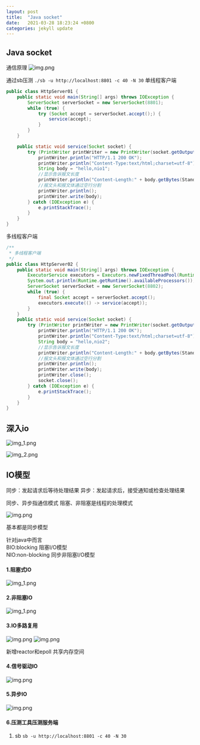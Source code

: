 ```yaml
---
layout: post
title:  "Java socket"
date:   2021-03-28 18:23:24 +0800
categories: jekyll update
---
```


## Java socket
通信原理
![img.png][socket1]

通过sb压测 `./sb -u http://localhost:8801 -c 40 -N 30`
单线程客户端
```java
public class HttpServer01 {
    public static void main(String[] args) throws IOException {
        ServerSocket serverSocket = new ServerSocket(8801);
        while (true) {
            try (Socket accept = serverSocket.accept();) {
                service(accept);
            }
        }
    }

    public static void service(Socket socket) {
        try (PrintWriter printWriter = new PrintWriter(socket.getOutputStream());) {
            printWriter.println("HTTP/1.1 200 OK");
            printWriter.println("Content-Type:text/html;charset=utf-8");
            String body = "hello,nio1";
            //显示告诉报文长度
            printWriter.println("Content-Length:" + body.getBytes(StandardCharsets.UTF_8).length);
            //报文头和报文体通过空行分割
            printWriter.println();
            printWriter.write(body);
        } catch (IOException e) {
            e.printStackTrace();
        }
    }
}
```

多线程客户端
```java
/**
 * 多线程客户端
 */
public class HttpServer02 {
    public static void main(String[] args) throws IOException {
        ExecutorService executors = Executors.newFixedThreadPool(Runtime.getRuntime().availableProcessors() + 2);
        System.out.println(Runtime.getRuntime().availableProcessors());
        ServerSocket serverSocket = new ServerSocket(8802);
        while (true) {
            final Socket accept = serverSocket.accept();
            executors.execute(() -> service(accept));
        }
    }
    public static void service(Socket socket) {
        try (PrintWriter printWriter = new PrintWriter(socket.getOutputStream());) {
            printWriter.println("HTTP/1.1 200 OK");
            printWriter.println("Content-Type:text/html;charset=utf-8");
            String body = "hello,nio2";
            //显示告诉报文长度
            printWriter.println("Content-Length:" + body.getBytes(StandardCharsets.UTF_8).length);
            //报文头和报文体通过空行分割
            printWriter.println();
            printWriter.write(body);
            printWriter.close();
            socket.close();
        } catch (IOException e) {
            e.printStackTrace();
        }
    }
}
```
## 深入io

![img_1.png][socket2]

![img_2.png][socket3]

## IO模型

同步：发起请求后等待处理结果
异步：发起请求后，接受通知或检查处理结果

同步、异步指通信模式
阻塞、非阻塞是线程的处理模式

![img.png][socket4]  

基本都是同步模型

针对java中而言  
BIO:blocking 阻塞I/O模型  
NIO:non-blocking 同步非阻塞I/O模型  

#### 1.阻塞式IO

![img_1.png][socket5]

#### 2.非阻塞IO

![img_1.png][socket6]

#### 3.IO多路复用

![img.png][socket7]
![img.png][socket8]

新增reactor和epoll 共享内存空间

#### 4.信号驱动IO

![img.png][socket9]

#### 5.异步IO

![img.png][socket10]

#### 6.压测工具压测服务端

1. sb `sb -u http://localhost:8801 -c 40 -N 30`














[socket1]: {{site.baseurl}}/assets/images/socket/socket1.png
[socket2]: {{site.baseurl}}/assets/images/socket/socket2.png
[socket3]: {{site.baseurl}}/assets/images/socket/socket3.png
[socket4]: {{site.baseurl}}/assets/images/socket/socket4.png
[socket5]: {{site.baseurl}}/assets/images/socket/socket5.png
[socket6]: {{site.baseurl}}/assets/images/socket/socket6.png
[socket7]: {{site.baseurl}}/assets/images/socket/socket7.png
[socket8]: {{site.baseurl}}/assets/images/socket/socket8.png
[socket9]: {{site.baseurl}}/assets/images/socket/socket9.png
[socket10]: {{site.baseurl}}/assets/images/socket/socket10.png
